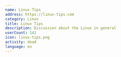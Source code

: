 ```yaml
---
name: Linux Tips
address: https://linux-tips.com
category: Linux
title: Linux Tips
description: Discussion about the Linux in general
userCount: 141
icon: linux-tips.png
activity: dead
language: en
---
```

